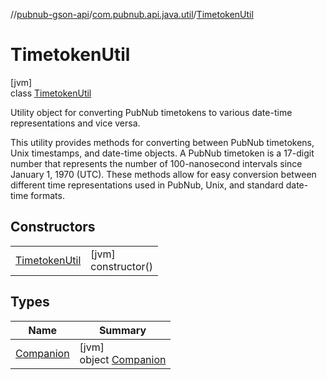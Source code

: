 //[pubnub-gson-api](../../../index.md)/[com.pubnub.api.java.util](../index.md)/[TimetokenUtil](index.md)

# TimetokenUtil

[jvm]\
class [TimetokenUtil](index.md)

Utility object for converting PubNub timetokens to various date-time representations and vice versa.

This utility provides methods for converting between PubNub timetokens, Unix timestamps, and date-time objects. A PubNub timetoken is a 17-digit number that represents the number of 100-nanosecond intervals since January 1, 1970 (UTC). These methods allow for easy conversion between different time representations used in PubNub, Unix, and standard date-time formats.

## Constructors

| | |
|---|---|
| [TimetokenUtil](-timetoken-util.md) | [jvm]<br>constructor() |

## Types

| Name | Summary |
|---|---|
| [Companion](-companion/index.md) | [jvm]<br>object [Companion](-companion/index.md) |
